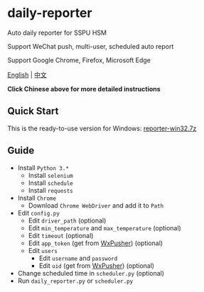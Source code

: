 # daily-reporter

Auto daily reporter for SSPU HSM

Support WeChat push, multi-user, scheduled auto report

Support Google Chrome, Firefox, Microsoft Edge

[English](README.md) | [中文](README_zh-cn.md)

**Click Chinese above for more detailed instructions**

## Quick Start

This is the ready-to-use version for Windows: [reporter-win32.7z](https://github.com/ReekyStive/daily-reporter/releases/download/v1.5/reporter-win32.7z)

## Guide

- Install `Python 3.*`
  - Install `selenium`
  - Install `schedule`
  - Install `requests`
- Install `Chrome`
  - Download `Chrome WebDriver` and add it to `Path`
- Edit `config.py`
  - Edit `driver_path` (optional)
  - Edit `min_temperature` and `max_temperature` (optional)
  - Edit `timeout` (optional)
  - Edit `app_token` (get from [WxPusher](https://wxpusher.zjiecode.com/)) (optional)
  - Edit `users`
    - Edit `username` and `password`
    - Edit `uid` (get from [WxPusher](https://wxpusher.zjiecode.com/)) (optional)
- Change scheduled time in `scheduler.py` (optional)
- Run `daily_reporter.py` or `scheduler.py`
